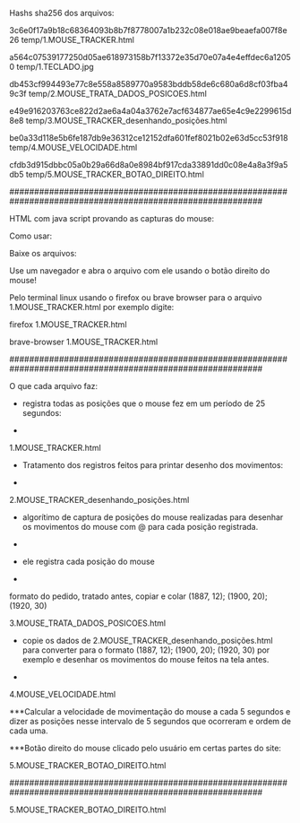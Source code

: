 Hashs sha256 dos arquivos:

3c6e0f17a9b18c68364093b8b7f8778007a1b232c08e018ae9beaefa007f8e26  temp/1.MOUSE_TRACKER.html


a564c07539177250d05ae618973158b7f13372e35d70e07a4e4effdec6a12050  temp/1.TECLADO.jpg


db453cf994493e77c8e558a8589770a9583bddb58de6c680a6d8cf03fba49c3f  temp/2.MOUSE_TRATA_DADOS_POSICOES.html


e49e916203763ce822d2ae6a4a04a3762e7acf634877ae65e4c9e2299615d8e8  temp/3.MOUSE_TRACKER_desenhando_posições.html


be0a33d118e5b6fe187db9e36312ce12152dfa601fef8021b02e63d5cc53f918  temp/4.MOUSE_VELOCIDADE.html


cfdb3d915dbbc05a0b29a66d8a0e8984bf917cda33891dd0c08e4a8a3f9a5db5  temp/5.MOUSE_TRACKER_BOTAO_DIREITO.html

###########################################################################################################


HTML com java script provando as capturas do mouse:


Como usar:


Baixe os arquivos:


Use um navegador e abra o arquivo com ele usando o botão direito do mouse!


Pelo terminal linux usando o firefox ou brave browser para o arquivo 1.MOUSE_TRACKER.html por exemplo digite:


firefox 1.MOUSE_TRACKER.html


brave-browser 1.MOUSE_TRACKER.html


###########################################################################################################




O que cada arquivo faz:


- registra todas as posições que o mouse fez em um período de 25 segundos:

- 
1.MOUSE_TRACKER.html

  
- Tratamento dos registros feitos para printar desenho dos movimentos:

- 
2.MOUSE_TRACKER_desenhando_posições.html

  
- algorítimo de captura de posições do mouse realizadas para desenhar os movimentos do mouse com @ para cada posição registrada.

- 
- ele registra cada posição do mouse

- 
formato do pedido, tratado antes, copiar e colar (1887, 12); (1900, 20); (1920, 30)


3.MOUSE_TRATA_DADOS_POSICOES.html


- copie os dados de 2.MOUSE_TRACKER_desenhando_posições.html para converter para o formato (1887, 12); (1900, 20); (1920, 30) por exemplo e desenhar os movimentos do mouse feitos na tela antes.

- 
4.MOUSE_VELOCIDADE.html

  
***Calcular a velocidade de movimentação do mouse a cada 5 segundos e dizer as posições nesse intervalo de 5 segundos que ocorreram e ordem de cada uma.


***Botão direito do mouse clicado pelo usuário em certas partes do site:


5.MOUSE_TRACKER_BOTAO_DIREITO.html


###########################################################################################################






















5.MOUSE_TRACKER_BOTAO_DIREITO.html

